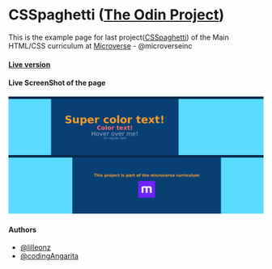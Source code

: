 # CSSpaghetti ([The Odin Project](https://www.theodinproject.com/courses/html5-and-css3/lessons/design-your-own-grid-based-framework))

This is the example page for last project([CSSpaghetti](https://github.com/codingAngarita/CSSpaghetti)) of the Main HTML/CSS curriculum at [Microverse](https://www.microverse.org/) - @microverseinc

#### [Live version](https://raw.githack.com/codingAngarita/CSSpaghetti-example/master/index.html)

#### Live ScreenShot of the page
![ScreenShot 1](./resources/full-page-pic.png)


#### Authors

* [@lilleonz](https://github.com/lilleonz)
* [@codingAngarita](https://github.com/codingAngarita)
